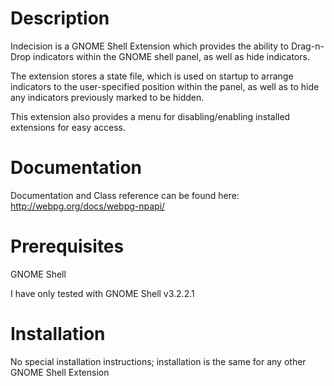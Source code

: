 Description
===========
Indecision is a GNOME Shell Extension which provides the ability to Drag-n-Drop indicators within the GNOME shell panel, as well as hide indicators.

The extension stores a state file, which is used on startup to arrange indicators to the user-specified position within the panel, as well as to hide any indicators previously marked to be hidden.

This extension also provides a menu for disabling/enabling installed extensions for easy access.

Documentation
=============
Documentation and Class reference can be found here: http://webpg.org/docs/webpg-npapi/

Prerequisites
=============
GNOME Shell

I have only tested with GNOME Shell v3.2.2.1


Installation
=============
No special installation instructions; installation is the same for any other GNOME Shell Extension

